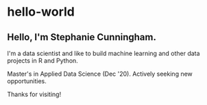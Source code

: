# hello-world


## Hello, I'm Stephanie Cunningham. 
I'm a data scientist and like to build machine learning and other data projects in R and Python.

Master's in Applied Data Science (Dec '20).  Actively seeking new opportunities.

Thanks for visiting!
